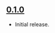 ## [0.1.0](https://github.com/chrise86/state_machines_activerecord_rspec/tree/v0.1.0)

- Initial release.
